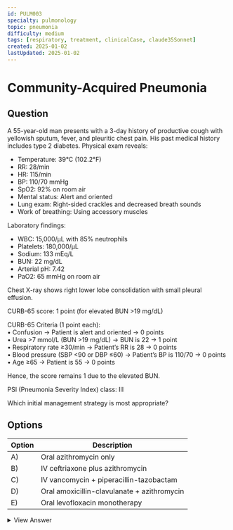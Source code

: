 ```yaml
---
id: PULM003
specialty: pulmonology
topic: pneumonia
difficulty: medium
tags: [respiratory, treatment, clinicalCase, claude35Sonnet]
created: 2025-01-02
lastUpdated: 2025-01-02
---
```


# Community-Acquired Pneumonia

## Question
A 55-year-old man presents with a 3-day history of productive cough with yellowish sputum, fever, and pleuritic chest pain. His past medical history includes type 2 diabetes. Physical exam reveals:
- Temperature: 39°C (102.2°F)
- RR: 28/min
- HR: 115/min
- BP: 110/70 mmHg
- SpO2: 92% on room air
- Mental status: Alert and oriented
- Lung exam: Right-sided crackles and decreased breath sounds
- Work of breathing: Using accessory muscles

Laboratory findings:
- WBC: 15,000/µL with 85% neutrophils
- Platelets: 180,000/µL
- Sodium: 133 mEq/L
- BUN: 22 mg/dL
- Arterial pH: 7.42
- PaO2: 65 mmHg on room air

Chest X-ray shows right lower lobe consolidation with small pleural effusion.

CURB-65 score: 1 point (for elevated BUN >19 mg/dL)

CURB-65 Criteria (1 point each):  
• Confusion → Patient is alert and oriented → 0 points  
• Urea >7 mmol/L (BUN >19 mg/dL) → BUN is 22 → 1 point  
• Respiratory rate ≥30/min → Patient’s RR is 28 → 0 points  
• Blood pressure (SBP <90 or DBP ≤60) → Patient’s BP is 110/70 → 0 points  
• Age ≥65 → Patient is 55 → 0 points  

Hence, the score remains 1 due to the elevated BUN.

PSI (Pneumonia Severity Index) class: III

Which initial management strategy is most appropriate?

## Options
| Option | Description                                     |
|--------|-------------------------------------------------|
| A)     | Oral azithromycin only                          |
| B)     | IV ceftriaxone plus azithromycin                |
| C)     | IV vancomycin + piperacillin-tazobactam        |
| D)     | Oral amoxicillin-clavulanate + azithromycin     |
| E)     | Oral levofloxacin monotherapy                   |

<details>
<summary>View Answer</summary>

## Correct Answer
B

## Explanation
This patient requires hospitalization and IV antibiotics based on several factors:

1. Severity Assessment:
   - PSI Class III with hypoxemia (SpO2 92%, PaO2 65 mmHg)
   - Tachypnea (RR 28) and tachycardia (HR 115)
   - Evidence of moderate respiratory distress

2. Treatment Choice Rationale:
   - IV ceftriaxone: Covers typical bacteria (S. pneumoniae, H. influenzae)
   - Azithromycin: Adds atypical coverage (Mycoplasma, Legionella)
   - Combination therapy recommended for hospitalized patients

3. Why other options are incorrect:
   - A) Monotherapy inadequate for severity
   - C) Too broad for community-acquired pneumonia
   - D) Oral therapy inappropriate given severity
   - E) While possible, less preferred in diabetes

## References
- IDSA/ATS Guidelines for CAP (2019)
- NEJM 2020;382:1708-15
- ACP Hospitalist Guidelines 2021
</details>